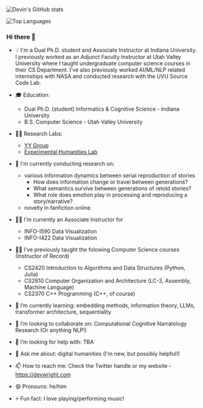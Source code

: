 
![Devin's GitHub stats](https://github-readme-stats-devinw-sudo.vercel.app/api?username=DevinW-sudo&count_private=true&theme=tokyonight)

![Top Languages](https://github-readme-stats-devinw-sudo.vercel.app/api/top-langs/?username=DevinW-sudo&hide=HTML,CSS,Javascript&langs_count=10&layout=compact&theme=tokyonight&exclude_repo=beliefnet,cs4490antlr,recursive_descent,SCDTool,github-readme-stats)

### Hi there 👋

<!--
**DevinW-sudo/DevinW-sudo** is a ✨ _special_ ✨ repository because its `README.md` (this file) appears on your GitHub profile.

Here are some ideas to get you started:

-->

- 💡 I'm a Dual Ph.D. student and Associate Instructor at Indiana University. I previously worked as an Adjunct Faculty Instructor at Utah Valley University where I taught undergraduate computer science courses in their CS Department. I've also previously worked AI/ML/NLP related internships with NASA and conducted research with the UVU Source Code Lab.

- 🎓 Education: 
  - Dual Ph.D. (student) Informatics & Cognitive Science - Indiana University
  - B.S. Computer Science - Utah Valley University

- 🧑‍🔬 Research Labs:
  - [YY Group](https://yongyeol.com/group/)
  - [Experimental Humanities Lab](https://www.experimentalhumanities.com/people)

- 🔭 I'm currently conducting research on:
  - various information dynamics between serial reproduction of stories
    - How does information change or travel between generations?
    - What semantics survive between generations of retold stories?
    - What role does emotion play in processing and reproducing a story/narrative?
  - novelty in fanfiction online.
- 👨‍🏫 I'm currently an Associate Instructor for
    - INFO-I590 Data Visualization
    - INFO-I422 Data Visualization
- 👨‍🏫 I've previously taught the folowing Computer Science courses (Instructor of Record)
    - CS2420 Introduction to Algorithms and Data Structures (Python, Julia)
    - CS2810 Computer Organization and Architecture (LC-3, Assembly, Machine Language)
    - CS2370 C++ Programming (C++, of course)
- 🌱 I’m currently learning: embedding methods, information theory, LLMs, transformer architecture, sequentiality
- 👯 I’m looking to collaborate on: Computational Cognitive Narratology Research (Or anything NLP!)
- 🤔 I’m looking for help with: TBA
- 💬 Ask me about: digital humanities (I'm new, but possibly helpful!)
- 📫 How to reach me: Check the Twitter handle or my website - https://devwright.com
- 😄 Pronouns: he/him
- ⚡ Fun fact: I love playing/performing music!
